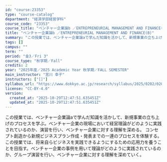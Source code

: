 ```yaml
---
id: "course:23353"
type: "course-catalog"
department: "経済学部経営学科"
course_code: "23353"
course_title: "ベンチャー企業論b ／ENTREPRENEURIAL MANAGEMENT AND FINANCE(B)"
title: "ベンチャー企業論b ／ENTREPRENEURIAL MANAGEMENT AND FINANCE(B)"
summary: "この授業では、ベンチャー企業論aで学んだ知識を活かして、新規事業の立ち上げのプロセスを学ぶ。ベンチャー企業の現場において経営理論がどのように実践されているのか、演習を行い、ベンチャー企業に対する理解を深める。 コンセプト創造から新規ビジネス…"
tags: []
campus: ""
term: ""
period: "金3／Fri 3"
course_type: "秋学期／Fall"
credits: 2
year: "2025年度／2025 Academic Year 秋学期／FALL SEMESTER"
main_instructor: "宮川 幸子"
instructors: ["[]"]
syllabus_url: "https://www.dokkyo.ac.jp/research/syllabus/2025/0202/0202_23353_ja_JP.html"
license: "CC-BY-4.0"
version:
  created_at: "2025-10-29T12:47:51.635451Z"
  updated_at: "2025-10-29T12:47:51.635451Z"
---
```

この授業では、ベンチャー企業論aで学んだ知識を活かして、新規事業の立ち上げのプロセスを学ぶ。ベンチャー企業の現場において経営理論がどのように実践されているのか、演習を行い、ベンチャー企業に対する理解を深める。 コンセプト創造から新規ビジネスプラン作成・発表までの一連のプロセスを体験する。 この授業では、将来自らビジネスを実践できるようにするための応用力を養うことを目指す。ベンチャー企業の事例を用いて理論がどのように実践されているのか、グループ演習を行い、ベンチャー企業に対する理解を深めていく。
